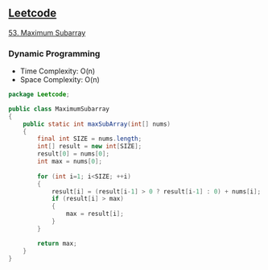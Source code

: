 ## [Leetcode](https://leetcode.com/)

[53. Maximum Subarray](https://leetcode.com/problems/maximum-subarray/)

### Dynamic Programming
- Time Complexity: O(n)
- Space Complexity: O(n)

```java
package Leetcode;

public class MaximumSubarray
{
    public static int maxSubArray(int[] nums) 
    {
        final int SIZE = nums.length;
        int[] result = new int[SIZE];
        result[0] = nums[0];
        int max = nums[0];
        
        for (int i=1; i<SIZE; ++i)
        {
            result[i] = (result[i-1] > 0 ? result[i-1] : 0) + nums[i];
            if (result[i] > max) 
            {
                max = result[i];
            }
        }

        return max;
    }
}
```
